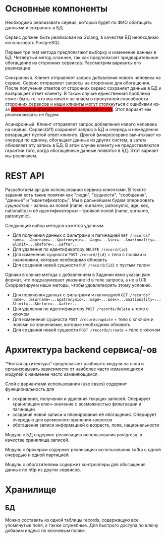 # Основные компоненты

Необходимо реализовать сервис, который будет по ФИО обогащать данными и сохранять в БД.

Сервис должен быть реализован на Golang, в качестве БД необходимо использовать PostgreSQL.

Первые три rest метода предполагают выборку и изменение данных в БД. Четвёртый метод сложнее, так как предполагает предварительное обогащение из сторонних сервисов. Рассмотрим варианты его реализации.

Синхронный. 
Клиент отправляет запрос добавления нового человека на сервис. Сервис отправляет запросы на сторонние для обогащения. После получения ответов от сторонних сервис сохраняет данные в БД и возвращает ответ клиенту.
В таком случае единственная проблема сожет быть то, что мы ничего не знаем о пропускной способности сторонних сервисов и наши клиенты могут столкнуться с ошибками из-за <span style="background-color:red">нескоординированного потока запросов от них</span>. Этот вариант мы реализовывать не будем.

Асинхронный.
Клиент отправляет запрос добавления нового человека на сервис. Сервис(bff) сохраняет запрос в БД и очередь и немедленно возвращает пустой ответ клиенту. Другой (микро)сервис вычитывает из очереди по одному, обогащает данные из других систем, а затем обновляет эту запись в БД. В этом случае клиенту не предоставляются гарантии того, когда обогащённые данные появятся в БД.
Этот вариант мы реализуем. 


# REST API
Разработаем api для использования сервиса клиентами. 
В тексте задания есть такие понятия как "люди", "сущности", "сообщения", "данные" и "идентификаторы". 
Мы в дальнейшем будем оперировать _сущностью_ - запись из полей (name, surname, patronymic, age, sex, nationality) и её _идентификатором_ - тройкой полей (name, surname, patronymic).

Следующий набор методов кажется удачным:
- Для получения данных с фильтрами и пагинацией ```GET /records?name=...&surname=...&patronymic=...&age=...&sex=...&nationality=...&limit=...&before=...&after...```
- Для удаления по идентификатору ```DELETE /record/{id}```
- Для изменения сущности ```POST /record/{id}``` + тело с полями и значениями, которые необходимо обновить
- Для создания новой сущности ```PUT /record/{id}``` с пустым телом

Однако в случае метода с добавлением в Задании явно указан json формат, что подразумевает указание id в теле запроса, а не в URI. Скорректируем наши методы, чтобы удовлетворять этому условию.
- Для получения данных с фильтрами и пагинацией ```GET /records?name=...&surname=...&patronymic=...&age=...&sex=...&nationality=...&limit=...&before=...&after...```
- Для удаления по идентификатору ```POST /records/delete``` + тело с ключом
- Для изменения сущности ```POST /records/update``` + тело с ключом и полями со значениями, которые необходимо обновить
- Для создания новой сущности ```POST /records/create``` + тело с ключом

# Архитектура backend сервиса/-ов
"Чистая архитектура" предполагает разбивать модули на слои и организовывать зависимости от наиболее часто изменяющихся модулей к наименее часто изменяющимся.

Слой с вариантами использования (use cases) содержит функциональность для 
- сохранения, получения и удаления текущих записей. Оперирует хранилищем ключ-значение с возможностью фильтрации и пагинации
- создания новой записи и планирования её обогащения. Оперирует очередью для временного хранения запросов 
- обогащения записи информацией о возрасте, поле, национальности

Модуль с БД содержит реализацию использования postgresql в качестве хранилища записей.

Модуль с брокером содержит реализацию использования kafka с одной очередью и одной партицией.

Модуль с обогатителями содержит контроллеры для обогащения данных по http из других сервисов.

# Хранилище
## БД
Можно составить из одной таблицы records, содержащую все упомянутые поля, а также служебные.
Для быстрого доступа по ключу добавим индекс по ключевым полям. 
